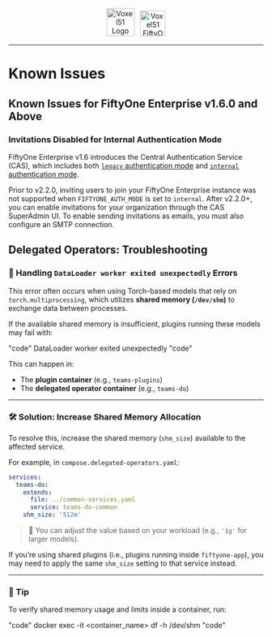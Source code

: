 <!-- markdownlint-disable no-inline-html line-length -->
<!-- markdownlint-disable-next-line first-line-heading -->
<div align="center">
<p align="center">

<img alt="Voxel51 Logo" src="https://user-images.githubusercontent.com/25985824/106288517-2422e000-6216-11eb-871d-26ad2e7b1e59.png" height="55px"> &nbsp;
<img alt="Voxel51 FiftyOne" src="https://user-images.githubusercontent.com/25985824/106288518-24bb7680-6216-11eb-8f10-60052c519586.png" height="50px">

</p>
</div>
<!-- markdownlint-enable no-inline-html line-length -->

---

# Known Issues

## Known Issues for FiftyOne Enterprise v1.6.0 and Above

### Invitations Disabled for Internal Authentication Mode

FiftyOne Enterprise v1.6 introduces the Central Authentication Service (CAS), which
includes both
[`legacy` authentication mode][legacy-auth-mode]
and
[`internal` authentication mode][internal-auth-mode].

Prior to v2.2.0, inviting users to join your FiftyOne Enterprise instance was
not supported when `FIFTYONE_AUTH_MODE` is set to `internal`.
After v2.2.0+, you can enable invitations for your organization through the
CAS SuperAdmin UI. To enable sending invitations as emails, you must also
configure an SMTP connection.

[internal-auth-mode]: https://docs.voxel51.com/enterprise/pluggable_auth.html#internal-mode
[legacy-auth-mode]: https://docs.voxel51.com/enterprise/pluggable_auth.html#legacy-mode

## Delegated Operators: Troubleshooting

### 🧠 Handling `DataLoader worker exited unexpectedly` Errors

This error often occurs when using Torch-based models that rely on `torch.multiprocessing`, which utilizes **shared memory (`/dev/shm`)** to exchange data between processes.

If the available shared memory is insufficient, plugins running these models may fail with:

"code"
DataLoader worker exited unexpectedly
"code"

This can happen in:

- The **plugin container** (e.g., `teams-plugins`)
- The **delegated operator container** (e.g., `teams-do`)

---

### 🛠️ Solution: Increase Shared Memory Allocation

To resolve this, increase the shared memory (`shm_size`) available to the affected service.

For example, in `compose.delegated-operators.yaml`:

```yaml
services:
  teams-do:
    extends:
      file: ../common-services.yaml
      service: teams-do-common
    shm_size: '512m'
```

> 🔁 You can adjust the value based on your workload (e.g., `'1g'` for larger models).

If you’re using shared plugins (i.e., plugins running inside `fiftyone-app`), you may need to apply the same `shm_size` setting to that service instead.

---

### 🔎 Tip

To verify shared memory usage and limits inside a container, run:

"code"
docker exec -it <container_name> df -h /dev/shm
"code"
